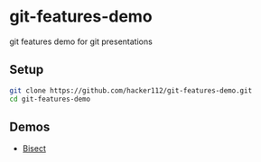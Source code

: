# git-features-demo
git features demo for git presentations

## Setup

```bash
git clone https://github.com/hacker112/git-features-demo.git
cd git-features-demo
```

## Demos

* [Bisect](https://github.com/hacker112/git-features-demo/tree/demo/bisect)